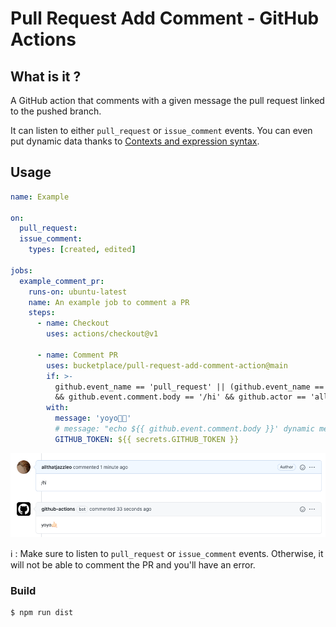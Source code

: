 # Pull Request Add Comment - GitHub Actions

## What is it ?

A GitHub action that comments with a given message the pull request linked to the pushed branch.

It can listen to either `pull_request` or `issue_comment` events.
You can even put dynamic data thanks to [Contexts and expression syntax](https://help.github.com/en/actions/automating-your-workflow-with-github-actions/contexts-and-expression-syntax-for-github-actions).

## Usage

```yaml
name: Example

on: 
  pull_request:
  issue_comment:
    types: [created, edited]

jobs:
  example_comment_pr:
    runs-on: ubuntu-latest
    name: An example job to comment a PR
    steps:
      - name: Checkout
        uses: actions/checkout@v1

      - name: Comment PR
        uses: bucketplace/pull-request-add-comment-action@main
        if: >-
          github.event_name == 'pull_request' || (github.event_name == 'issue_comment' 
          && github.event.comment.body == '/hi' && github.actor == 'allthatjazzleo' )
        with:
          message: 'yoyo🤙🏻'
          # message: "echo ${{ github.event.comment.body }}' dynamic message
          GITHUB_TOKEN: ${{ secrets.GITHUB_TOKEN }}
```

<p align="center">
  <img src="img/yoyo.png">
</p>

:information_source: : Make sure to listen to `pull_request` or `issue_comment` events. 
Otherwise, it will not be able to comment the PR and you'll have an error. 

### Build 

```sh
$ npm run dist
```
